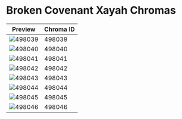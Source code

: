 # Broken Covenant Xayah Chromas

| Preview | Chroma ID |
|---------|-----------|
| ![498039](https://raw.communitydragon.org/latest/plugins/rcp-be-lol-game-data/global/default/v1/champion-chroma-images/498/498039.png) | 498039 |
| ![498040](https://raw.communitydragon.org/latest/plugins/rcp-be-lol-game-data/global/default/v1/champion-chroma-images/498/498040.png) | 498040 |
| ![498041](https://raw.communitydragon.org/latest/plugins/rcp-be-lol-game-data/global/default/v1/champion-chroma-images/498/498041.png) | 498041 |
| ![498042](https://raw.communitydragon.org/latest/plugins/rcp-be-lol-game-data/global/default/v1/champion-chroma-images/498/498042.png) | 498042 |
| ![498043](https://raw.communitydragon.org/latest/plugins/rcp-be-lol-game-data/global/default/v1/champion-chroma-images/498/498043.png) | 498043 |
| ![498044](https://raw.communitydragon.org/latest/plugins/rcp-be-lol-game-data/global/default/v1/champion-chroma-images/498/498044.png) | 498044 |
| ![498045](https://raw.communitydragon.org/latest/plugins/rcp-be-lol-game-data/global/default/v1/champion-chroma-images/498/498045.png) | 498045 |
| ![498046](https://raw.communitydragon.org/latest/plugins/rcp-be-lol-game-data/global/default/v1/champion-chroma-images/498/498046.png) | 498046 |